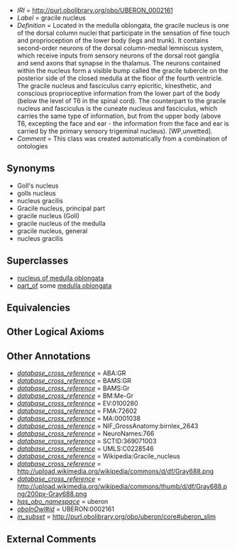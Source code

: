 * *IRI* = http://purl.obolibrary.org/obo/UBERON_0002161
 * *Label* = gracile nucleus
 * *Definition* = Located in the medulla oblongata, the gracile nucleus is one of the dorsal column nuclei that participate in the sensation of fine touch and proprioception of the lower body (legs and trunk). It contains second-order neurons of the dorsal column-medial lemniscus system, which receive inputs from sensory neurons of the dorsal root ganglia and send axons that synapse in the thalamus. The neurons contained within the nucleus form a visible bump called the gracile tubercle on the posterior side of the closed medulla at the floor of the fourth ventricle. The gracile nucleus and fasciculus carry epicritic, kinesthetic, and conscious proprioceptive information from the lower part of the body (below the level of T6 in the spinal cord). The counterpart to the gracile nucleus and fasciculus is the cuneate nucleus and fasciculus, which carries the same type of information, but from the upper body (above T6, excepting the face and ear - the information from the face and ear is carried by the primary sensory trigeminal nucleus). [WP,unvetted].
 * *Comment* = This class was created automatically from a combination of ontologies

## Synonyms

 * Goll's nucleus
 * golls nucleus
 * nucleus gracilis
 * Gracile nucleus, principal part
 * gracile nucleus (Goll)
 * gracile nucleus of the medulla
 * gracile nucleus, general
 * nucleus gracilis

## Superclasses

 * [nucleus of medulla oblongata](../../UBERON/35/UBERON_0007635.md)
 * [part_of](../../BFO/50/BFO_0000050.md) some [medulla oblongata](../../UBERON/96/UBERON_0001896.md)

## Equivalencies


## Other Logical Axioms


## Other Annotations

 * *[database_cross_reference](../../ef/oboInOwl#hasDbXref.md)* = ABA:GR
 * *[database_cross_reference](../../ef/oboInOwl#hasDbXref.md)* = BAMS:GR
 * *[database_cross_reference](../../ef/oboInOwl#hasDbXref.md)* = BAMS:Gr
 * *[database_cross_reference](../../ef/oboInOwl#hasDbXref.md)* = BM:Me-Gr
 * *[database_cross_reference](../../ef/oboInOwl#hasDbXref.md)* = EV:0100280
 * *[database_cross_reference](../../ef/oboInOwl#hasDbXref.md)* = FMA:72602
 * *[database_cross_reference](../../ef/oboInOwl#hasDbXref.md)* = MA:0001038
 * *[database_cross_reference](../../ef/oboInOwl#hasDbXref.md)* = NIF_GrossAnatomy:birnlex_2643
 * *[database_cross_reference](../../ef/oboInOwl#hasDbXref.md)* = NeuroNames:766
 * *[database_cross_reference](../../ef/oboInOwl#hasDbXref.md)* = SCTID:369071003
 * *[database_cross_reference](../../ef/oboInOwl#hasDbXref.md)* = UMLS:C0228546
 * *[database_cross_reference](../../ef/oboInOwl#hasDbXref.md)* = Wikipedia:Gracile_nucleus
 * *[database_cross_reference](../../ef/oboInOwl#hasDbXref.md)* = http://upload.wikimedia.org/wikipedia/commons/d/df/Gray688.png
 * *[database_cross_reference](../../ef/oboInOwl#hasDbXref.md)* = http://upload.wikimedia.org/wikipedia/commons/thumb/d/df/Gray688.png/200px-Gray688.png
 * *[has_obo_namespace](../../ce/oboInOwl#hasOBONamespace.md)* = uberon
 * *[oboInOwl#id](../../id/oboInOwl#id.md)* = UBERON:0002161
 * *[in_subset](../../et/oboInOwl#inSubset.md)* = http://purl.obolibrary.org/obo/uberon/core#uberon_slim

## External Comments

